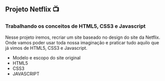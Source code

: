 ## Projeto Netflix :tv:

### Trabalhando os conceitos de HTML5, CSS3 e Javascript

Nesse projeto iremos, recriar um site baseado no design do site da Netflix. Onde vamos poder usar toda nossa imaginação e praticar tudo aquilo que já vimos de HTML5, CSS3 e Javascript. 

- Modelo e escopo do site original
- HTML5
- CSS3
- JAVASCRIPT



